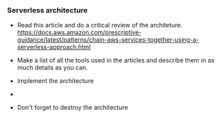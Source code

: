 ### Serverless architecture

* Read this article and do a critical review of the architeture. https://docs.aws.amazon.com/prescriptive-guidance/latest/patterns/chain-aws-services-together-using-a-serverless-approach.html
* Make a list of all the tools used in the articles and describe them in as much details as you can.

* Implement the architecture
* 
* Don't forget to destroy the architecture
